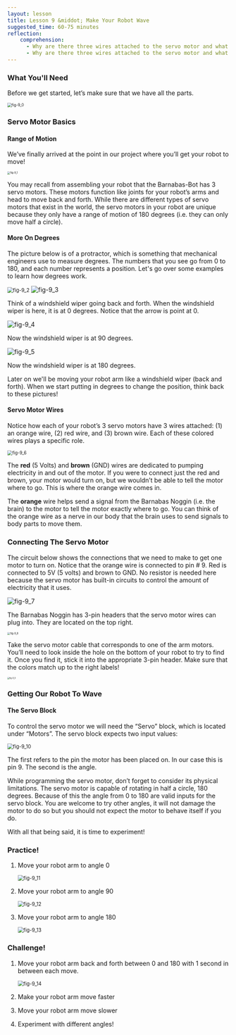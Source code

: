 ```yaml
---
layout: lesson
title: Lesson 9 &middot; Make Your Robot Wave
suggested_time: 60-75 minutes
reflection:
    comprehension: 
      - Why are there three wires attached to the servo motor and what do each of them do?
      - Why are there three wires attached to the servo motor and what do each of them do?
---
```


### What You'll Need

Before we get started, let’s make sure that we have all the parts.

<img src="fig-9_0.png" alt="fig-9_0" style="zoom:60%;" class="image center" />

### Servo Motor Basics

#### Range of Motion

We’ve finally arrived at the point in our project where you’ll get your robot to move!  

<img src="fig-9_1.png" alt="fig-9_1" style="zoom:40%;" class="image center" />

You may recall from assembling your robot that the Barnabas-Bot has 3 servo motors.  These motors function like joints for your robot’s arms and head to move back and forth.  While there are different types of servo motors that exist in the world, the servo motors in your robot are unique because they only have a range of motion of 180 degrees (i.e. they can only move half a circle).  

#### More On Degrees

The picture below is of a protractor, which is something that mechanical engineers use to measure degrees.  The numbers that you see go from 0 to 180, and each number represents a position.  Let's go over some examples to learn how degrees work.

<img src="fig-9_2.png" alt="fig-9_2" style="zoom:80%;" class="image center" />

<img src="fig-9_3.png" alt="fig-9_3" style="zoom:100%;" class="image center" />

Think of a windshield wiper going back and forth.  When the windshield wiper is here, it is at 0 degrees.  Notice that the arrow is point at 0.

<img src="fig-9_4.png" alt="fig-9_4" style="zoom:100%;" class="image center" />

Now the windshield wiper is at 90 degrees.

<img src="fig-9_5.png" alt="fig-9_5" style="zoom:100%;" class="image center" />

Now the windshield wiper is at 180 degrees.

Later on we'll be moving your robot arm like a windshield wiper (back and forth).  When we start putting in degrees to change the position, think back to these pictures!

#### Servo Motor Wires

Notice how each of your robot’s 3 servo motors have 3 wires attached: (1) an orange wire, (2) red wire, and (3) brown wire.  Each of these colored wires plays a specific role.

<img src="fig-9_6.png" alt="fig-9_6" style="zoom:70%;" class="image center" />

The **red** (5 Volts) and **brown** (GND) wires are dedicated to pumping electricity in and out of the motor.  If you were to connect just the red and brown, your motor would turn on, but we wouldn’t be able to tell the motor where to go. This is where the orange wire comes in.


The **orange** wire helps send a signal from the Barnabas Noggin (i.e. the brain) to the motor to tell the motor exactly where to go.  You can think of the orange wire as a nerve in our body that the brain uses to send signals to body parts to move them.

### Connecting The Servo Motor

The circuit below shows the connections that we need to make to get one motor to turn on.  Notice that the orange wire is connected to pin # 9.  Red is connected to 5V (5 volts) and brown to GND.  No resistor is needed here because the servo motor has built-in circuits to control the amount of electricity that it uses.

<img src="fig-9_7.png" alt="fig-9_7" style="zoom:100%;" class="image center" />

The Barnabas Noggin has 3-pin headers that the servo motor wires can plug into.  They are located on the top right.

<img src="fig-9_8.png" alt="fig-9_8" style="zoom:40%;" class="image center" />

Take the servo motor cable that corresponds to one of the arm motors.  You’ll need to look inside the hole on the bottom of your robot to try to find it.  Once you find it, stick it into the appropriate 3-pin header.  Make sure that the colors match up to the right labels!

<img src="fig-9_9.png" alt="fig-9_9" style="zoom:30%;" class="image center" />

### Getting Our Robot To Wave

#### The Servo Block

To control the servo motor we will need the “Servo” block, which is located under “Motors”.  The servo block expects two input values:

<img src="fig-9_10.png" alt="fig-9_10" style="zoom:80%;" class="image center" />

The first refers to the pin the motor has been placed on. In our case this is pin 9. The second is the angle.

While programming the servo motor, don’t forget to consider its physical limitations. The servo motor is capable of rotating in half a circle, 180 degrees. Because of this the angle from 0 to 180 are valid inputs for the servo block. You are welcome to try other angles, it will not damage the motor to do so but you should not expect the motor to behave itself if you do.

With all that being said, it is time to experiment!

### Practice!

1. Move your robot arm to angle 0

   <img src="fig-9_11.png" alt="fig-9_11" style="zoom:80%;" class="image center" />

2. Move your robot arm to angle 90

   <img src="fig-9_12.png" alt="fig-9_12" style="zoom:80%;" class="image center" />

3. Move your robot arm to angle 180

   <img src="fig-9_13.png" alt="fig-9_13" style="zoom:80%;" class="image center" />

### Challenge!

1. Move your robot arm back and forth between 0 and 180 with 1 second in between each move.

   <img src="fig-9_14.png" alt="fig-9_14" style="zoom:80%;" class="image center" />

2. Make your robot arm move faster

3. Move your robot arm move slower

4. Experiment with different angles!